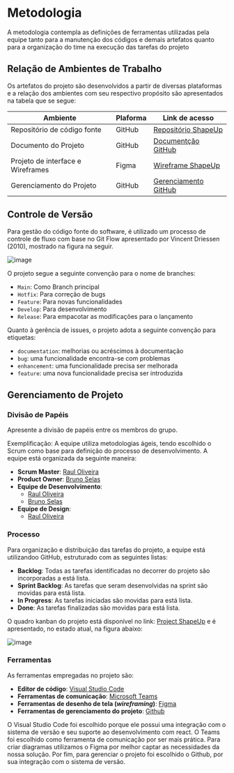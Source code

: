 
# Metodologia

A metodologia contempla as definições de ferramentas utilizadas pela equipe tanto para a manutenção dos códigos e demais artefatos quanto para a organização do time na execução das tarefas do projeto

## Relação de Ambientes de Trabalho

Os artefatos do projeto são desenvolvidos a partir de diversas plataformas e a relação dos ambientes com seu respectivo propósito são apresentados na tabela que se segue:

| Ambiente | Plaforma | Link de acesso |
| ----- | --------- | -------- |
| Repositório de código fonte | GitHub | [Repositório ShapeUp](https://github.com/ICEI-PUC-Minas-PMV-ADS/pmv-ads-2023-1-e3-proj-mov-t1-shape-up)|
| Documento do Projeto | GitHub | [Documentção GitHub](https://github.com/ICEI-PUC-Minas-PMV-ADS/pmv-ads-2023-1-e3-proj-mov-t1-shape-up/tree/main/docs)|
| Projeto de interface e Wireframes | Figma | [Wireframe ShapeUp](https://www.figma.com/proto/JLgktigYHgOKjDTneM8ZZt/ShapeUp-Design?node-id=20-343&scaling=scale-down&page-id=0%3A1)
| Gerenciamento do Projeto | GitHub | [Gerenciamento GitHub](https://github.com/orgs/ICEI-PUC-Minas-PMV-ADS/projects/428)

## Controle de Versão

Para gestão do código fonte do software, é utilizado um processo de controle de fluxo com base no Git Flow apresentado por Vincent Driessen (2010), mostrado na figura na seguir.

![image](https://user-images.githubusercontent.com/101372729/193473345-bee33e04-b0a0-4e71-bbff-68742751d042.png)

O projeto segue a seguinte convenção para o nome de branches:

- `Main`: Como Branch principal
- `Hotfix`: Para correção de bugs
- `Feature`: Para novas funcionalidades
- `Develop`: Para desenvolvimento
- `Release`: Para empacotar as modificações para o lançamento 

Quanto à gerência de issues, o projeto adota a seguinte convenção para
etiquetas:

- `documentation`: melhorias ou acréscimos à documentação
- `bug`: uma funcionalidade encontra-se com problemas
- `enhancement`: uma funcionalidade precisa ser melhorada
- `feature`: uma nova funcionalidade precisa ser introduzida

## Gerenciamento de Projeto

### Divisão de Papéis

Apresente a divisão de papéis entre os membros do grupo.

Exemplificação: A equipe utiliza metodologias ágeis, tendo escolhido o Scrum como base para definição do processo de desenvolvimento. A equipe está organizada da seguinte maneira:
- **Scrum Master**: [Raul Oliveira](https://github.com/RaulShinaede)
- **Product Owner**: [Bruno Selas](https://github.com/brunosellas)
- **Equipe de Desenvolvimento**:
  - [Raul Oliveira](https://github.com/RaulShinaede)
  - [Bruno Selas](https://github.com/brunosellas)
- **Equipe de Design**:
  - [Raul Oliveira](https://github.com/RaulShinaede)

### Processo

Para organização e distribuição das tarefas do projeto, a equipe está utilizandoo GitHub, estruturado com as seguintes listas:

- **Backlog**: Todas as tarefas identificadas no decorrer do projeto são incorporadas a está lista.
- **Sprint Backlog**: As tarefas que seram desenvolvidas na sprint são movidas para está lista.
- **In Progress**: As tarefas iniciadas são movidas para está lista.
- **Done**: As tarefas finalizadas são movidas para está lista.

O quadro kanban do projeto está disponível no link: [Project ShapeUp](https://github.com/orgs/ICEI-PUC-Minas-PMV-ADS/projects/428) e é apresentado, no estado atual, na figura abaixo:

![image](https://user-images.githubusercontent.com/82043220/235148822-74e95bfc-8692-4e86-a94d-09e8798d61f7.png)

### Ferramentas

As ferramentas empregadas no projeto são:

- **Editor de código**: [Visual Studio Code](https://code.visualstudio.com/)
- **Ferramentas de comunicação**: [Microsoft Teams](https://www.microsoft.com/pt-br/microsoft-teams/group-chat-software/)
- **Ferramentas de desenho de tela (_wireframing_)**: [Figma](https://figma.com/)
- **Ferramentas de gerenciamento do projeto**: [Github](https://github.com/)

O Visual Studio Code foi escolhido porque ele possui uma integração com o sistema de versão e seu suporte ao desenvolvimento com react. O Teams foi escolhido como ferramenta de comunicação por ser mais prática. Para criar diagramas utilizamos o Figma por melhor captar as necessidades da nossa solução. Por fim, para gerenciar o projeto foi escolhido o Github, por sua integração com o sistema de versão.


